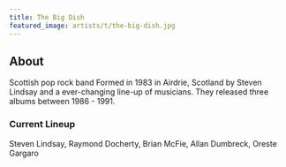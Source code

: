 ```yaml
---
title: The Big Dish
featured_image: artists/t/the-big-dish.jpg
---
```

## About

Scottish pop rock band
Formed in 1983 in Airdrie, Scotland by Steven Lindsay and a ever-changing line-up of musicians. They released three albums between 1986 - 1991.

### Current Lineup

Steven Lindsay, Raymond Docherty, Brian McFie, Allan Dumbreck, Oreste Gargaro

